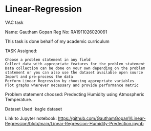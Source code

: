 # Linear-Regression

VAC task

Name: Gautham Gopan     Reg No: RA1911026020091

This task is done behalf of my academic curriculum

TASK Assigned:

    Choose a problem statement in any field
    Collect data with appropriate features for the problem statement
    Data collection can be done on your own depending on the problem statement or you can also use the dataset available open source
    Import and pre-process the data
    Perform Linear Regression by choosing appropriate variables
    Plot graphs wherever necessary and provide performance metric

Problem statement choosed: Predecting Humidity using Atmospheric Temperature.

Dataset Used: kagle dataset

Link to Jupyter notebook: https://github.com/GauthamGopan1/Linear-Regression/blob/main/Linear-Regression-Humidity-Predection.ipynb
